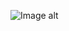 ![Image alt](https://github.com/VladBoG007/My-images-in-sites-and-repositoryes/blob/main/images_prewies/img1_site76.jpg)
